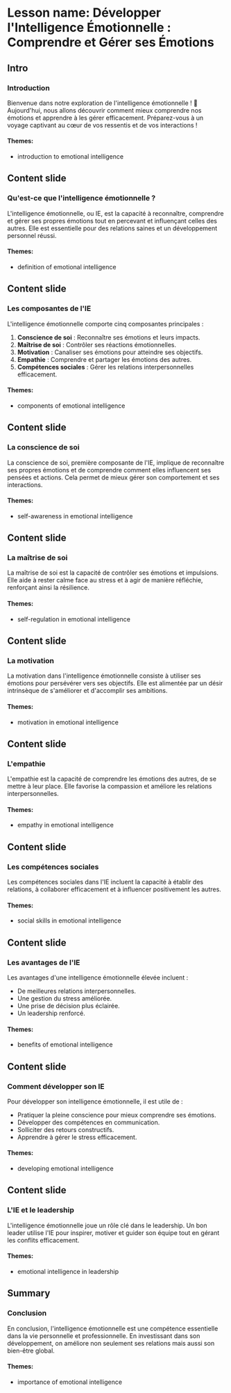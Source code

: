 # Lesson name: Développer l'Intelligence Émotionnelle : Comprendre et Gérer ses Émotions

## Intro

### Introduction

Bienvenue dans notre exploration de l'intelligence émotionnelle ! 🌟 Aujourd'hui, nous allons découvrir comment mieux comprendre nos émotions et apprendre à les gérer efficacement. Préparez-vous à un voyage captivant au cœur de vos ressentis et de vos interactions !

#### **Themes:**
- introduction to emotional intelligence

## Content slide

### Qu'est-ce que l'intelligence émotionnelle ?

L'intelligence émotionnelle, ou IE, est la capacité à reconnaître, comprendre et gérer ses propres émotions tout en percevant et influençant celles des autres. Elle est essentielle pour des relations saines et un développement personnel réussi.

#### **Themes:**
- definition of emotional intelligence

## Content slide

### Les composantes de l'IE

L'intelligence émotionnelle comporte cinq composantes principales :

1. **Conscience de soi** : Reconnaître ses émotions et leurs impacts.
2. **Maîtrise de soi** : Contrôler ses réactions émotionnelles.
3. **Motivation** : Canaliser ses émotions pour atteindre ses objectifs.
4. **Empathie** : Comprendre et partager les émotions des autres.
5. **Compétences sociales** : Gérer les relations interpersonnelles efficacement.

#### **Themes:**
- components of emotional intelligence

## Content slide

### La conscience de soi

La conscience de soi, première composante de l'IE, implique de reconnaître ses propres émotions et de comprendre comment elles influencent ses pensées et actions. Cela permet de mieux gérer son comportement et ses interactions.

#### **Themes:**
- self-awareness in emotional intelligence

## Content slide

### La maîtrise de soi

La maîtrise de soi est la capacité de contrôler ses émotions et impulsions. Elle aide à rester calme face au stress et à agir de manière réfléchie, renforçant ainsi la résilience.

#### **Themes:**
- self-regulation in emotional intelligence

## Content slide

### La motivation

La motivation dans l'intelligence émotionnelle consiste à utiliser ses émotions pour persévérer vers ses objectifs. Elle est alimentée par un désir intrinsèque de s'améliorer et d'accomplir ses ambitions.

#### **Themes:**
- motivation in emotional intelligence

## Content slide

### L'empathie

L'empathie est la capacité de comprendre les émotions des autres, de se mettre à leur place. Elle favorise la compassion et améliore les relations interpersonnelles.

#### **Themes:**
- empathy in emotional intelligence

## Content slide

### Les compétences sociales

Les compétences sociales dans l'IE incluent la capacité à établir des relations, à collaborer efficacement et à influencer positivement les autres.

#### **Themes:**
- social skills in emotional intelligence

## Content slide

### Les avantages de l'IE

Les avantages d'une intelligence émotionnelle élevée incluent :
- De meilleures relations interpersonnelles.
- Une gestion du stress améliorée.
- Une prise de décision plus éclairée.
- Un leadership renforcé.

#### **Themes:**
- benefits of emotional intelligence

## Content slide

### Comment développer son IE

Pour développer son intelligence émotionnelle, il est utile de :
- Pratiquer la pleine conscience pour mieux comprendre ses émotions.
- Développer des compétences en communication.
- Solliciter des retours constructifs.
- Apprendre à gérer le stress efficacement.

#### **Themes:**
- developing emotional intelligence

## Content slide

### L'IE et le leadership

L'intelligence émotionnelle joue un rôle clé dans le leadership. Un bon leader utilise l'IE pour inspirer, motiver et guider son équipe tout en gérant les conflits efficacement.

#### **Themes:**
- emotional intelligence in leadership

## Summary

### Conclusion

En conclusion, l'intelligence émotionnelle est une compétence essentielle dans la vie personnelle et professionnelle. En investissant dans son développement, on améliore non seulement ses relations mais aussi son bien-être global.

#### **Themes:**
- importance of emotional intelligence
